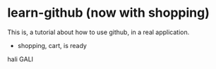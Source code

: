 # learn-github (now with shopping)

This is, a tutorial about how to use github, in a real application.

- shopping, cart, is ready

hali
GALI

